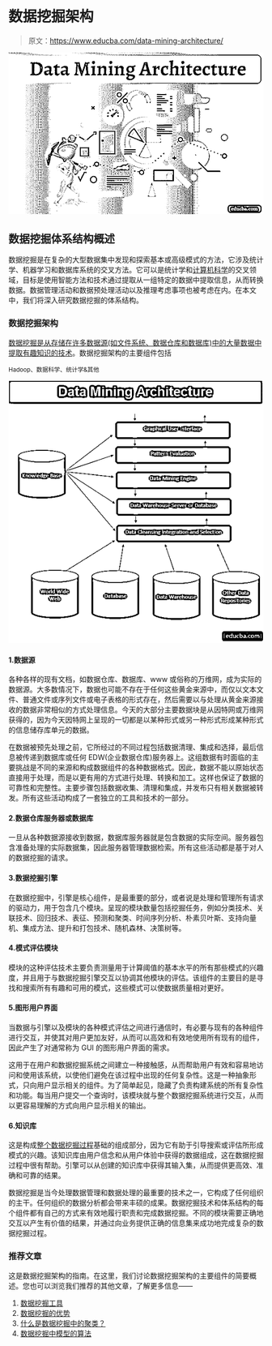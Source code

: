 # 数据挖掘架构

> 原文：<https://www.educba.com/data-mining-architecture/>

![Data Mining Architecture](img/8dc9f84e9f54d06c66adee4c7d613f21.png)



## 数据挖掘体系结构概述

数据挖掘是在复杂的大型数据集中发现和探索基本或高级模式的方法，它涉及统计学、机器学习和数据库系统的交叉方法。它可以是统计学和[计算机科学](https://www.educba.com/what-is-computer-science/)的交叉领域，目标是使用智能方法和技术通过提取从一组特定的数据中提取信息，从而转换数据。数据管理活动和数据预处理活动以及推理考虑事项也被考虑在内。在本文中，我们将深入研究数据挖掘的体系结构。

### 数据挖掘架构

[数据挖掘是从存储在许多数据源(如文件系统、数据仓库和数据库)中的大量数据中提取有趣知识的技术](https://www.educba.com/data-mining-concepts-and-techniques/)。数据挖掘架构的主要组件包括

<small>Hadoop、数据科学、统计学&其他</small>

![Data Mining Architecture graph](img/21dd4a321e458adcbdb5eee8972881d3.png)



#### 1.数据源

各种各样的现有文档，如数据仓库、数据库、www 或俗称的万维网，成为实际的数据源。大多数情况下，数据也可能不存在于任何这些黄金来源中，而仅以文本文件、普通文件或序列文件或电子表格的形式存在，然后需要以与处理从黄金来源接收的数据非常相似的方式处理信息。今天的大部分主要数据块是从因特网或万维网获得的，因为今天因特网上呈现的一切都是以某种形式或另一种形式形成某种形式的信息储存库单元的数据。

在数据被预先处理之前，它所经过的不同过程包括数据清理、集成和选择，最后信息被传递到数据库或任何 EDW(企业数据仓库)服务器上。这组数据有时面临的主要挑战是不同的来源和构成数据组件的各种数据格式。因此，数据不能以原始状态直接用于处理，而是以更有用的方式进行处理、转换和加工。这样也保证了数据的可靠性和完整性。主要步骤包括数据收集、清理和集成，并发布只有相关数据被转发。所有这些活动构成了一套独立的工具和技术的一部分。

#### 2.数据仓库服务器或数据库

一旦从各种数据源接收到数据，数据库服务器就是包含数据的实际空间。服务器包含准备处理的实际数据集，因此服务器管理数据检索。所有这些活动都是基于对人的数据挖掘的请求。

#### 3.数据挖掘引擎

在数据挖掘中，引擎是核心组件，是最重要的部分，或者说是处理和管理所有请求的驱动力，用于包含几个模块。呈现的模块数量包括挖掘任务，例如分类技术、关联技术、回归技术、表征、预测和聚类、时间序列分析、朴素贝叶斯、支持向量机、集成方法、提升和打包技术、随机森林、决策树等。

#### 4.模式评估模块

模块的这种评估技术主要负责测量用于计算阈值的基本水平的所有那些模式的兴趣度，并且用于与数据挖掘引擎交互以协调其他模块的评估。该组件的主要目的是寻找和搜索所有有趣和可用的模式，这些模式可以使数据质量相对更好。

#### 5.图形用户界面

当数据与引擎以及模块的各种模式评估之间进行通信时，有必要与现有的各种组件进行交互，并使其对用户更加友好，从而可以高效和有效地使用所有现有的组件，因此产生了对通常称为 GUI 的图形用户界面的需求。

这用于在用户和数据挖掘系统之间建立一种接触感，从而帮助用户有效和容易地访问和使用该系统，以使他们避免在该过程中出现的任何复杂性。这是一种抽象形式，只向用户显示相关的组件。为了简单起见，隐藏了负责构建系统的所有复杂性和功能。每当用户提交一个查询时，该模块就与整个数据挖掘系统进行交互，从而以更容易理解的方式向用户显示相关的输出。

#### 6.知识库

这是构成[整个数据挖掘过程](https://www.educba.com/data-mining-process/)基础的组成部分，因为它有助于引导搜索或评估所形成模式的兴趣。该知识库由用户信念和从用户体验中获得的数据组成，这在数据挖掘过程中很有帮助。引擎可以从创建的知识库中获得其输入集，从而提供更高效、准确和可靠的结果。

数据挖掘是当今处理数据管理和数据处理的最重要的技术之一，它构成了任何组织的主干。任何组织的数据分析都会带来丰硕的成果。数据挖掘技术和体系结构的每个组件都有自己的方式来有效地履行职责和完成数据挖掘。不同的模块需要正确地交互以产生有价值的结果，并通过向业务提供正确的信息集来成功地完成复杂的数据挖掘过程。

### 推荐文章

这是数据挖掘架构的指南。在这里，我们讨论数据挖掘架构的主要组件的简要概述。您也可以浏览我们推荐的其他文章，了解更多信息——

1.  [数据挖掘工具](https://www.educba.com/data-mining-tool/)
2.  [数据挖掘的优势](https://www.educba.com/advantages-of-data-mining/)
3.  [什么是数据挖掘中的聚类？](https://www.educba.com/what-is-clustering-in-data-mining/)
4.  [数据挖掘中模型的算法](https://www.educba.com/models-in-data-mining/)





